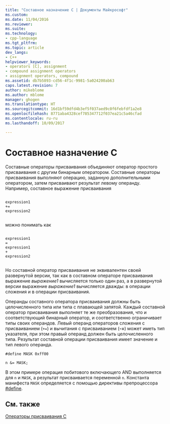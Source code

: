 ```yaml
---
title: "Составное назначение C | Документы Майкрософт"
ms.custom: 
ms.date: 11/04/2016
ms.reviewer: 
ms.suite: 
ms.technology:
- cpp-language
ms.tgt_pltfrm: 
ms.topic: article
dev_langs:
- C++
helpviewer_keywords:
- operators [C], assignment
- compound assignment operators
- assignment operators, compound
ms.assetid: db7b5893-cd56-4f1c-9981-5a024200ab63
caps.latest.revision: 7
author: mikeblome
ms.author: mblome
manager: ghogen
ms.translationtype: HT
ms.sourcegitcommit: 16d1bf59dfd4b3ef5f037aed9c0f6febfdf1a2e8
ms.openlocfilehash: 8771aba4328cef785347712f037ea21c5a46cfad
ms.contentlocale: ru-ru
ms.lasthandoff: 10/09/2017

---
```

# <a name="c-compound-assignment"></a>Составное назначение C
Составные операторы присваивания объединяют оператор простого присваивания с другим бинарным оператором. Составные операторы присваивания выполняют операцию, заданную дополнительными оператором, затем присваивают результат левому операнду. Например, составное выражение присваивания  
  
```  
  
expression1  
+=  
expression2  
  
```  
  
 можно понимать как  
  
```  
  
expression1  
=  
expression1  
+  
expression2  
  
```  
  
 Но составной оператор присваивания не эквивалентен своей развернутой версии, так как в составном операторе присваивания выражение *выражение1* вычисляется только один раз, а в развернутой версии выражение *выражение1* вычисляется дважды: в операции сложения и в операции присваивания.  
  
 Операнды составного оператора присваивания должны быть целочисленного типа или типа с плавающей запятой. Каждый составной оператор присваивания выполняет те же преобразования, что и соответствующий бинарный оператор, и соответственно ограничивает типы своих операндов. Левый операнд операторов сложения с присваиванием (`+=`) и вычитания с присваиванием (**-=**) может иметь тип указателя, при этом правый операнд должен быть целочисленного типа. Результат составной операции присваивания имеет значение и тип левого операнда.  
  
```  
#define MASK 0xff00  
  
n &= MASK;  
```  
  
 В этом примере операция побитового включающего AND выполняется для `n` и `MASK`, а результат присваивается переменной `n`. Константа манифеста `MASK` определяется с помощью директивы препроцессора [#define](../preprocessor/hash-define-directive-c-cpp.md).  
  
## <a name="see-also"></a>См. также  
 [Операторы присваивания C](../c-language/c-assignment-operators.md)
